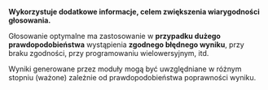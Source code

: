 **Wykorzystuje dodatkowe informacje, celem zwiększenia wiarygodności głosowania.**

Głosowanie optymalne ma zastosowanie w **przypadku dużego prawdopodobieństwa** wystąpienia **zgodnego błędnego wyniku**, przy braku zgodności, przy programowaniu wielowersyjnym, itd.

Wyniki generowane przez moduły mogą być uwzględniane w różnym stopniu (ważone) zależnie od prawdopodobieństwa poprawności wyniku.